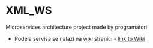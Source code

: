 # XML_WS
Microservices architecture project made by programatori

- Podela servisa se nalazi na wiki stranici - [link to Wiki](https://github.com/DamjanPantic/XML_WS/wiki)
